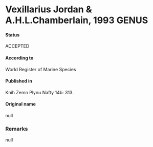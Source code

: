 Vexillarius Jordan & A.H.L.Chamberlain, 1993 GENUS
=======

#### Status
ACCEPTED

#### According to
World Register of Marine Species

#### Published in
Knih Zemn Plynu Nafty 14b: 313.

#### Original name
null

### Remarks
null
